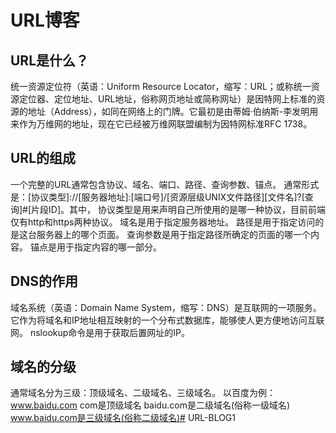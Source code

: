 # URL博客
## URL是什么？
统一资源定位符（英语：Uniform Resource Locator，缩写：URL；或称统一资源定位器、定位地址、URL地址，俗称网页地址或简称网址）是因特网上标准的资源的地址（Address），如同在网络上的门牌。它最初是由蒂姆·伯纳斯-李发明用来作为万维网的地址，现在它已经被万维网联盟编制为因特网标准RFC 1738。
## URL的组成
一个完整的URL通常包含协议、域名、端口、路径、查询参数、锚点。
通常形式是：[协议类型]://[服务器地址]:[端口号]/[资源层级UNIX文件路径][文件名]?[查询]#[片段ID]。其中，
协议类型是用来声明自己所使用的是哪一种协议，目前前端仅有http和https两种协议。
域名是用于指定服务器地址。
路径是用于指定访问的是这台服务器上的哪个页面。
查询参数是用于指定路径所确定的页面的哪一个内容。
锚点是用于指定内容的哪一部分。
##  DNS的作用
域名系统（英语：Domain Name System，缩写：DNS）是互联网的一项服务。它作为将域名和IP地址相互映射的一个分布式数据库，能够使人更方便地访问互联网。
nslookup命令是用于获取后置网址的IP。
## 域名的分级
通常域名分为三级：顶级域名、二级域名、三级域名。
以百度为例：www.baidu.com
com是顶级域名
baidu.com是二级域名(俗称一级域名)
www.baidu.com是三级域名(俗称二级域名)# URL-BLOG1

